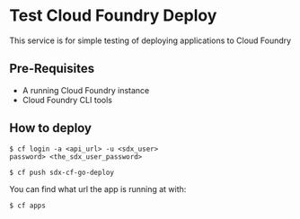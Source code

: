 Test Cloud Foundry Deploy
=========================

This service is for simple testing of deploying applications to Cloud Foundry

Pre-Requisites
--------------

  - A running Cloud Foundry instance
  - Cloud Foundry CLI tools

How to deploy
-------------

```shell
$ cf login -a <api_url> -u <sdx_user>
password> <the_sdx_user_password>

$ cf push sdx-cf-go-deploy
```

You can find what url the app is running at with:
```shell
$ cf apps
```